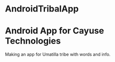 # AndroidTribalApp
<h1>Android App for Cayuse Technologies</h1>
<p>Making an app for Umatilla tribe with words and info.</p>
